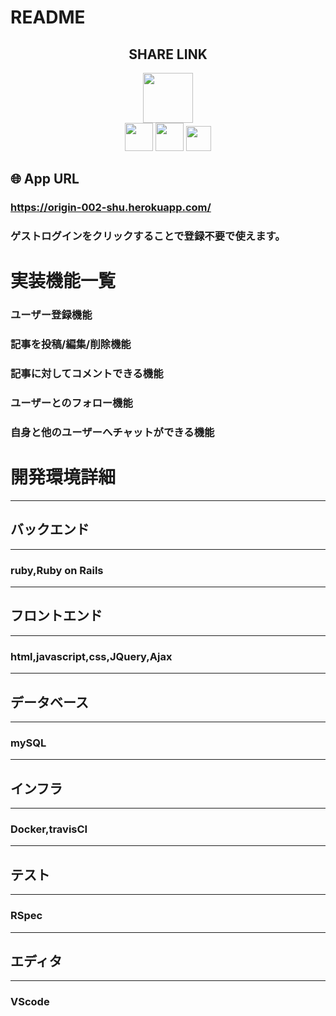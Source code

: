 # README

<h2 align="center">SHARE LINK</h2>

<p align="center">
  <a href="https://rubyonrails.org"><img src="https://rubyonrails.org.png" width="80px;" /></a>
  <br>
  <a href="heroku公式サイトURL"><img src="https://jp.heroku.com.png" height="45px;" /></a>
  <a href="docker公式サイトURL"><img src="https://www.docker.com.png" height="45px;" /></a>
  <a href="travisCI公式サイトURL"><img src="https://travis-ci.com.png" height="40px;" /></a>
</p>

## 🌐 App URL

### **https://origin-002-shu.herokuapp.com/**
### ゲストログインをクリックすることで登録不要で使えます。  

# 実装機能一覧

###  ユーザー登録機能
###  記事を投稿/編集/削除機能
###  記事に対してコメントできる機能
###  ユーザーとのフォロー機能
###  自身と他のユーザーへチャットができる機能

# 開発環境詳細
-----------------------------------------------------------------
## バックエンド
-----------------------------------------------------------------
### ruby,Ruby on Rails
-----------------------------------------------------------------
## フロントエンド
-----------------------------------------------------------------
### html,javascript,css,JQuery,Ajax
-----------------------------------------------------------------
## データベース
-----------------------------------------------------------------
### mySQL
-----------------------------------------------------------------
## インフラ
-----------------------------------------------------------------
### Docker,travisCI
-----------------------------------------------------------------
## テスト
-----------------------------------------------------------------
### RSpec
-----------------------------------------------------------------
## エディタ
-----------------------------------------------------------------
### VScode
